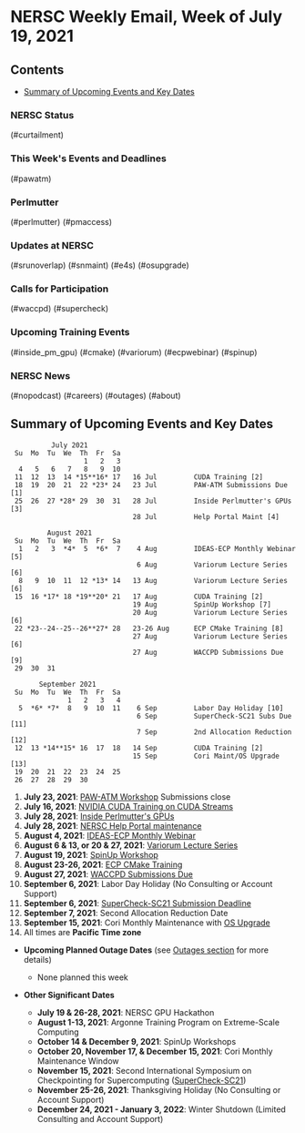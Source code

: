 # NERSC Weekly Email, Week of July 19, 2021 <a name="top"></a> #

## Contents ## 

- [Summary of Upcoming Events and Key Dates](#dates)

### NERSC Status

(#curtailment)

### This Week's Events and Deadlines

(#pawatm)

### Perlmutter

(#perlmutter)
(#pmaccess)

### Updates at NERSC 

(#srunoverlap)
(#snmaint)
(#e4s)
(#osupgrade)

### Calls for Participation

(#waccpd)
(#supercheck)

### Upcoming Training Events 

(#inside_pm_gpu)
(#cmake)
(#variorum)
(#ecpwebinar)
(#spinup)

### NERSC News 

(#nopodcast)
(#careers)
(#outages)
(#about)

## Summary of Upcoming Events and Key Dates <a name="dates"/></a> ##

              July 2021
     Su  Mo  Tu  We  Th  Fr  Sa
                      1   2   3
      4   5   6   7   8   9  10 
     11  12  13  14 *15**16* 17   16 Jul         CUDA Training [2]
     18  19  20  21  22 *23* 24   23 Jul         PAW-ATM Submissions Due [1]
     25  26  27 *28* 29  30  31   28 Jul         Inside Perlmutter's GPUs [3]
                                  28 Jul         Help Portal Maint [4]

             August 2021
     Su  Mo  Tu  We  Th  Fr  Sa
      1   2   3  *4*  5  *6*  7    4 Aug         IDEAS-ECP Monthly Webinar [5]
                                   6 Aug         Variorum Lecture Series [6]
      8   9  10  11  12 *13* 14   13 Aug         Variorum Lecture Series [6]
     15  16 *17* 18 *19**20* 21   17 Aug         CUDA Training [2]
                                  19 Aug         SpinUp Workshop [7]
                                  20 Aug         Variorum Lecture Series [6]
     22 *23--24--25--26**27* 28   23-26 Aug      ECP CMake Training [8]
                                  27 Aug         Variorum Lecture Series [6]
                                  27 Aug         WACCPD Submissions Due [9]
     29  30  31

           September 2021
     Su  Mo  Tu  We  Th  Fr  Sa
                  1   2   3   4
      5  *6* *7*  8   9  10  11    6 Sep         Labor Day Holiday [10]
                                   6 Sep         SuperCheck-SC21 Subs Due [11]
                                   7 Sep         2nd Allocation Reduction [12]
     12  13 *14**15* 16  17  18   14 Sep         CUDA Training [2]
                                  15 Sep         Cori Maint/OS Upgrade [13]
     19  20  21  22  23  24  25
     26  27  28  29  30

1. **July 23, 2021**: [PAW-ATM Workshop](#pawatm) Submissions close
2. **July 16, 2021**: [NVIDIA CUDA Training on CUDA Streams](#custreams)
3. **July 28, 2021**: [Inside Perlmutter's GPUs](#inside_pm_gpu)
4. **July 28, 2021**: [NERSC Help Portal maintenance](#snmaint)
5. **August 4, 2021**: [IDEAS-ECP Monthly Webinar](#ecpwebinar)
6. **August 6 & 13, or 20 & 27, 2021**: [Variorum Lecture Series](#variorum)
7. **August 19, 2021**: [SpinUp Workshop](#spinup)
8. **August 23-26, 2021**: [ECP CMake Training](#cmake)
9. **August 27, 2021**: [WACCPD Submissions Due](#waccpd)
10. **September 6, 2021**: Labor Day Holiday (No Consulting or Account Support)
11. **September 6, 2021**: [SuperCheck-SC21 Submission Deadline](#supercheck)
12. **September 7, 2021**: Second Allocation Reduction Date
13. **September 15, 2021**: Cori Monthly Maintenance with [OS Upgrade](#osupgrade) 
14. All times are **Pacific Time zone**

- **Upcoming Planned Outage Dates** (see [Outages section](#outages) for more 
details)
    - None planned this week

- **Other Significant Dates**
    - **July 19 & 26-28, 2021**: NERSC GPU Hackathon
    - **August 1-13, 2021**: Argonne Training Program on Extreme-Scale Computing
    - **October 14 & December 9, 2021**: SpinUp Workshops
    - **October 20, November 17, & December 15, 2021**: Cori Monthly Maintenance Window
    - **November 15, 2021**: Second International Symposium on Checkpointing for Supercomputing ([SuperCheck-SC21](https://supercheck.lbl.gov/supercheck-sc21))
    - **November 25-26, 2021**: Thanksgiving Holiday (No Consulting or Account Support)
    - **December 24, 2021 - January 3, 2022**: Winter Shutdown (Limited Consulting and Account Support)


